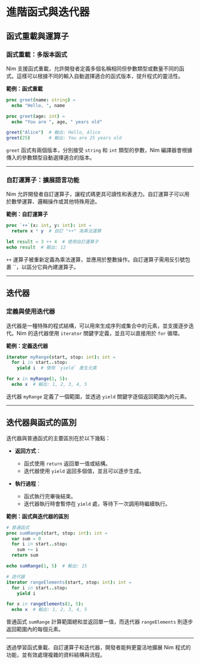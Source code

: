 # 進階函式與迭代器  

## 函式重載與運算子

### 函式重載：多版本函式  
Nim 支援函式重載，允許開發者定義多個名稱相同但參數類型或數量不同的函式。這樣可以根據不同的輸入自動選擇適合的函式版本，提升程式的靈活性。

**範例：函式重載**
```nim
proc greet(name: string) =
  echo "Hello, ", name

proc greet(age: int) =
  echo "You are ", age, " years old"

greet("Alice")  # 輸出: Hello, Alice
greet(25)       # 輸出: You are 25 years old
```

`greet` 函式有兩個版本，分別接受 `string` 和 `int` 類型的參數，Nim 編譯器會根據傳入的參數類型自動選擇適合的版本。

---

### 自訂運算子：擴展語言功能  
Nim 允許開發者自訂運算子，讓程式碼更具可讀性和表達力。自訂運算子可以用於數學運算、邏輯操作或其他特殊用途。

**範例：自訂運算子**
```nim
proc `++`(x: int, y: int): int =
  return x * y  # 自訂 "++" 為乘法運算

let result = 3 ++ 4  # 使用自訂運算子
echo result  # 輸出: 12
```

`++` 運算子被重新定義為乘法運算，並應用於整數操作。自訂運算子需用反引號包裹 ``，以區分它與內建運算子。

---

## 迭代器

### 定義與使用迭代器  
迭代器是一種特殊的程式結構，可以用來生成序列或集合中的元素，並支援逐步迭代。Nim 的迭代器使用 `iterator` 關鍵字定義，並且可以直接用於 `for` 循環。

**範例：定義迭代器**
```nim
iterator myRange(start, stop: int): int =
  for i in start..stop:
    yield i  # 使用 `yield` 產生元素

for x in myRange(1, 5):
  echo x  # 輸出: 1, 2, 3, 4, 5
```

迭代器 `myRange` 定義了一個範圍，並透過 `yield` 關鍵字逐個返回範圍內的元素。

---

## 迭代器與函式的區別  
迭代器與普通函式的主要區別在於以下幾點：  

- **返回方式**：  
    - 函式使用 `return` 返回單一值或結構。  
    - 迭代器使用 `yield` 返回多個值，並且可以逐步生成。  


- **執行過程**：  
    - 函式執行完畢後結束。  
    - 迭代器執行時會暫停在 `yield` 處，等待下一次調用時繼續執行。

**範例：函式與迭代器的區別**
```nim
# 普通函式
proc sumRange(start, stop: int): int =
  var sum = 0
  for i in start..stop:
    sum += i
  return sum

echo sumRange(1, 5)  # 輸出: 15

# 迭代器
iterator rangeElements(start, stop: int): int =
  for i in start..stop:
    yield i

for x in rangeElements(1, 5):
  echo x  # 輸出: 1, 2, 3, 4, 5
```

普通函式 `sumRange` 計算範圍總和並返回單一值，而迭代器 `rangeElements` 則逐步返回範圍內的每個元素。

---

透過學習函式重載、自訂運算子和迭代器，開發者能夠更靈活地擴展 Nim 程式的功能，並有效處理複雜的資料結構與流程。
